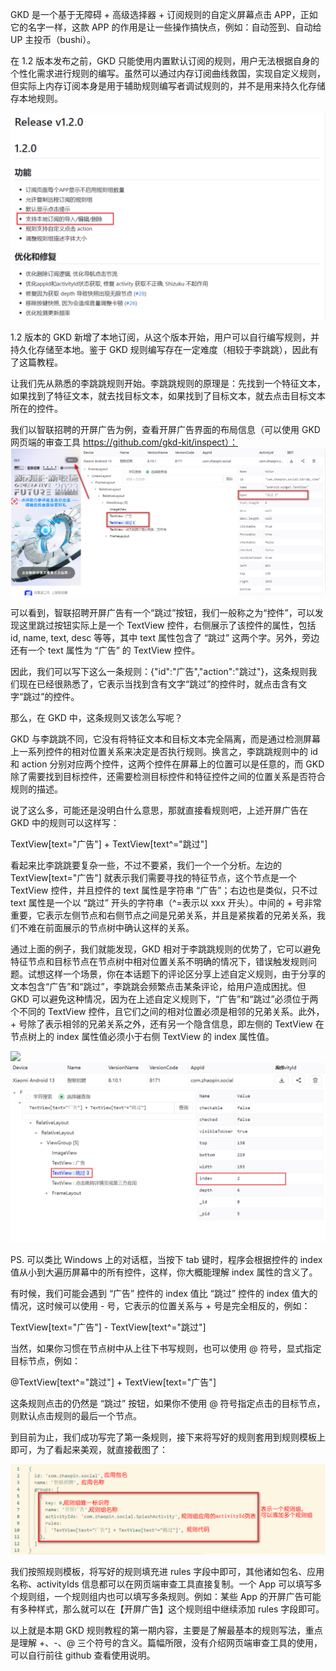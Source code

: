GKD 是一个基于无障碍 + 高级选择器 + 订阅规则的自定义屏幕点击 APP，正如它的名字一样，这款 APP 的作用是让一些操作搞快点，例如：自动签到、自动给 UP 主投币（bushi）。

在 1.2 版本发布之前，GKD 只能使用内置默认订阅的规则，用户无法根据自身的个性化需求进行规则的编写。虽然可以通过内存订阅曲线救国，实现自定义规则，但实际上内存订阅本身是用于辅助规则编写者调试规则的，并不是用来持久化存储存本地规则。

![](./assets/gkd-v1.2.png)

1.2 版本的 GKD 新增了本地订阅，从这个版本开始，用户可以自行编写规则，并持久化存储至本地。鉴于 GKD 规则编写存在一定难度（相较于李跳跳），因此有了这篇教程。

让我们先从熟悉的李跳跳规则开始。李跳跳规则的原理是：先找到一个特征文本，如果找到了特征文本，就去找目标文本，如果找到了目标文本，就去点击目标文本所在的控件。

我们以智联招聘的开屏广告为例，查看开屏广告界面的布局信息（可以使用 GKD 网页端的审查工具 https://github.com/gkd-kit/inspect）：
![](./assets/zhilianzhaopin-startad.png)

可以看到，智联招聘开屏广告有一个“跳过”按钮，我们一般称之为“控件”，可以发现这里跳过按钮实际上是一个 TextView 控件，右侧展示了该控件的属性，包括 id, name, text, desc 等等，其中 text 属性包含了 “跳过” 这两个字。另外，旁边还有一个 text 属性为 “广告” 的 TextView 控件。

因此，我们可以写下这么一条规则：{"id":"广告","action":"跳过"}，这条规则我们现在已经很熟悉了，它表示当找到含有文字“跳过”的控件时，就点击含有文字“跳过”的控件。

那么，在 GKD 中，这条规则又该怎么写呢？

GKD 与李跳跳不同，它没有将特征文本和目标文本完全隔离，而是通过检测屏幕上一系列控件的相对位置关系来决定是否执行规则。换言之，李跳跳规则中的 id 和 action 分别对应两个控件，这两个控件在屏幕上的位置可以是任意的，而 GKD 除了需要找到目标控件，还需要检测目标控件和特征控件之间的位置关系是否符合规则的描述。

说了这么多，可能还是没明白什么意思，那就直接看规则吧，上述开屏广告在 GKD 中的规则可以这样写：

TextView[text="广告"] + TextView[text^="跳过"]

看起来比李跳跳要复杂一些，不过不要紧，我们一个一个分析。左边的 TextView[text="广告"] 就表示我们需要寻找的特征节点，这个节点是一个 TextView 控件，并且控件的 text 属性是字符串 “广告”；右边也是类似，只不过 text 属性是一个以 “跳过” 开头的字符串（^=表示以 xxx 开头）。中间的 + 号非常重要，它表示左侧节点和右侧节点之间是兄弟关系，并且是紧挨着的兄弟关系，我们不难在前面展示的节点树中确认这样的关系。

通过上面的例子，我们就能发现，GKD 相对于李跳跳规则的优势了，它可以避免特征节点和目标节点在节点树中相对位置关系不明确的情况下，错误触发规则问题。试想这样一个场景，你在本话题下的评论区分享上述自定义规则，由于分享的文本包含“广告”和“跳过”，李跳跳会频繁点击某条评论，给用户造成困扰。但 GKD 可以避免这种情况，因为在上述自定义规则下，“广告”和“跳过”必须位于两个不同的 TextView 控件，且它们之间的相对位置必须是相邻的兄弟关系。此外，+ 号除了表示相邻的兄弟关系之外，还有另一个隐含信息，即左侧的 TextView 在节点树上的 index 属性值必须小于右侧 TextView 的 index 属性值。

![](./assets/ad-index.pngd)
![](./assets/skip-index.png)

PS. 可以类比 Windows 上的对话框，当按下 tab 键时，程序会根据控件的 index 值从小到大遍历屏幕中的所有控件，这样，你大概能理解 index 属性的含义了。

有时候，我们可能会遇到 “广告” 控件的 index 值比 “跳过” 控件的 index 值大的情况，这时候可以使用 - 号，它表示的位置关系与 + 号是完全相反的，例如：

TextView[text="广告"] - TextView[text^="跳过"]

当然，如果你习惯在节点树中从上往下书写规则，也可以使用 @ 符号，显式指定目标节点，例如：

@TextView[text^="跳过"] + TextView[text="广告"]

这条规则点击的仍然是 “跳过” 按钮，如果你不使用 @ 符号指定点击的目标节点，则默认点击规则的最后一个节点。

到目前为止，我们成功写完了第一条规则，接下来将写好的规则套用到规则模板上即可，为了看起来美观，就直接截图了：

![](./assets/rule-code-example.png)

我们按照规则模板，将写好的规则填充进 rules 字段中即可，其他诸如包名、应用名称、activityIds 信息都可以在网页端审查工具直接复制。一个 App 可以填写多个规则组，一个规则组内也可以填写多条规则。例如：某些 App 的开屏广告可能有多种样式，那么就可以在【开屏广告】这个规则组中继续添加 rules 字段即可。

以上就是本期 GKD 规则教程的第一期内容，主要是了解最基本的规则写法，重点是理解 +、-、@ 三个符号的含义。篇幅所限，没有介绍网页端审查工具的使用，可以自行前往 github 查看使用说明。
